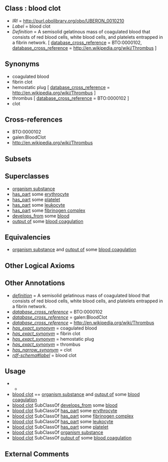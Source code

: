 
## Class : blood clot

 * *IRI* = http://purl.obolibrary.org/obo/UBERON_0010210
 * *Label* = blood clot
 * *Definition* = A semisolid gelatinous mass of coagulated blood that consists of red blood cells, white blood cells, and platelets entrapped in a fibrin network. [ [database_cross_reference](../../ef/oboInOwl#hasDbXref.md) = BTO:0000102, [database_cross_reference](../../ef/oboInOwl#hasDbXref.md) = http://en.wikipedia.org/wiki/Thrombus ]

## Synonyms

 * coagulated blood
 * fibrin clot
 * hemostatic plug [ [database_cross_reference](../../ef/oboInOwl#hasDbXref.md) = http://en.wikipedia.org/wiki/Thrombus ]
 * thrombus [ [database_cross_reference](../../ef/oboInOwl#hasDbXref.md) = BTO:0000102 ]
 * clot

## Cross-references

 * BTO:0000102
 * galen:BloodClot
 * http://en.wikipedia.org/wiki/Thrombus

## Subsets


## Superclasses

 * [organism substance](../../UBERON/63/UBERON_0000463.md)
 * [has_part](../../BFO/51/BFO_0000051.md) some [erythrocyte](../../CL/32/CL_0000232.md)
 * [has_part](../../BFO/51/BFO_0000051.md) some [platelet](../../CL/33/CL_0000233.md)
 * [has_part](../../BFO/51/BFO_0000051.md) some [leukocyte](../../CL/38/CL_0000738.md)
 * [has_part](../../BFO/51/BFO_0000051.md) some [fibrinogen complex](../../GO/77/GO_0005577.md)
 * [develops_from](../../RO/02/RO_0002202.md) some [blood](../../UBERON/78/UBERON_0000178.md)
 * [output of](../../RO/53/RO_0002353.md) some [blood coagulation](../../GO/96/GO_0007596.md)

## Equivalencies

 * [organism substance](../../UBERON/63/UBERON_0000463.md) and [output of](../../RO/53/RO_0002353.md) some [blood coagulation](../../GO/96/GO_0007596.md)

## Other Logical Axioms


## Other Annotations

 * *[definition](../../IAO/15/IAO_0000115.md)* = A semisolid gelatinous mass of coagulated blood that consists of red blood cells, white blood cells, and platelets entrapped in a fibrin network.
 * *[database_cross_reference](../../ef/oboInOwl#hasDbXref.md)* = BTO:0000102
 * *[database_cross_reference](../../ef/oboInOwl#hasDbXref.md)* = galen:BloodClot
 * *[database_cross_reference](../../ef/oboInOwl#hasDbXref.md)* = http://en.wikipedia.org/wiki/Thrombus
 * *[has_exact_synonym](../../ym/oboInOwl#hasExactSynonym.md)* = coagulated blood
 * *[has_exact_synonym](../../ym/oboInOwl#hasExactSynonym.md)* = fibrin clot
 * *[has_exact_synonym](../../ym/oboInOwl#hasExactSynonym.md)* = hemostatic plug
 * *[has_exact_synonym](../../ym/oboInOwl#hasExactSynonym.md)* = thrombus
 * *[has_narrow_synonym](../../ym/oboInOwl#hasNarrowSynonym.md)* = clot
 * *[rdf-schema#label](../../el/rdf-schema#label.md)* = blood clot

## Usage

 * -
 * [blood clot](../../UBERON/10/UBERON_0010210.md) == [organism substance](../../UBERON/63/UBERON_0000463.md) and [output of](../../RO/53/RO_0002353.md) some [blood coagulation](../../GO/96/GO_0007596.md)
 * [blood clot](../../UBERON/10/UBERON_0010210.md) SubClassOf [develops_from](../../RO/02/RO_0002202.md) some [blood](../../UBERON/78/UBERON_0000178.md)
 * [blood clot](../../UBERON/10/UBERON_0010210.md) SubClassOf [has_part](../../BFO/51/BFO_0000051.md) some [erythrocyte](../../CL/32/CL_0000232.md)
 * [blood clot](../../UBERON/10/UBERON_0010210.md) SubClassOf [has_part](../../BFO/51/BFO_0000051.md) some [fibrinogen complex](../../GO/77/GO_0005577.md)
 * [blood clot](../../UBERON/10/UBERON_0010210.md) SubClassOf [has_part](../../BFO/51/BFO_0000051.md) some [leukocyte](../../CL/38/CL_0000738.md)
 * [blood clot](../../UBERON/10/UBERON_0010210.md) SubClassOf [has_part](../../BFO/51/BFO_0000051.md) some [platelet](../../CL/33/CL_0000233.md)
 * [blood clot](../../UBERON/10/UBERON_0010210.md) SubClassOf [organism substance](../../UBERON/63/UBERON_0000463.md)
 * [blood clot](../../UBERON/10/UBERON_0010210.md) SubClassOf [output of](../../RO/53/RO_0002353.md) some [blood coagulation](../../GO/96/GO_0007596.md)

## External Comments

